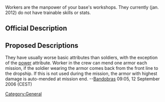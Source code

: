 Workers are the manpower of your base's workshops. They currently (jan.
2012) do not have trainable skills or stats.

## Official Description

## Proposed Descriptions

They have usually worse basic attributes than soldiers, with the
exception of the [power](Skills/power "wikilink") attribute. Worker in
the crew can mend one armor each mission, if the soldier wearing the
armor comes back from the front line to the dropship. If this is not
used during the mission, the armor with highest damage is auto-mended at
mission end. --[Bandobras](User:Bandobras "wikilink") 09:05, 12
September 2006 (CEST)

[Category:General](Category:General "wikilink")